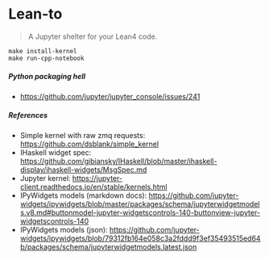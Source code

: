 # Lean-to

> A Jupyter shelter for your Lean4 code.


```bash=
make install-kernel
make run-cpp-notebook
```

##### Python packaging hell

- https://github.com/jupyter/jupyter_console/issues/241

##### References

- Simple kernel with raw zmq requests: https://github.com/dsblank/simple_kernel
- IHaskell widget spec: https://github.com/gibiansky/IHaskell/blob/master/ihaskell-display/ihaskell-widgets/MsgSpec.md
- Jupyter kernel: https://jupyter-client.readthedocs.io/en/stable/kernels.html
- IPyWidgets models (markdown docs): https://github.com/jupyter-widgets/ipywidgets/blob/master/packages/schema/jupyterwidgetmodels.v8.md#buttonmodel-jupyter-widgetscontrols-140-buttonview-jupyter-widgetscontrols-140
- IPyWidgets models (json): https://github.com/jupyter-widgets/ipywidgets/blob/79312fb164e058c3a2fddd9f3ef35493515ed64b/packages/schema/jupyterwidgetmodels.latest.json



